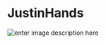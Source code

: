 # JustinHands
![enter image description here](https://media0.giphy.com/media/gh0lZ8iSGWLdMHrrBP/giphy.webp)
